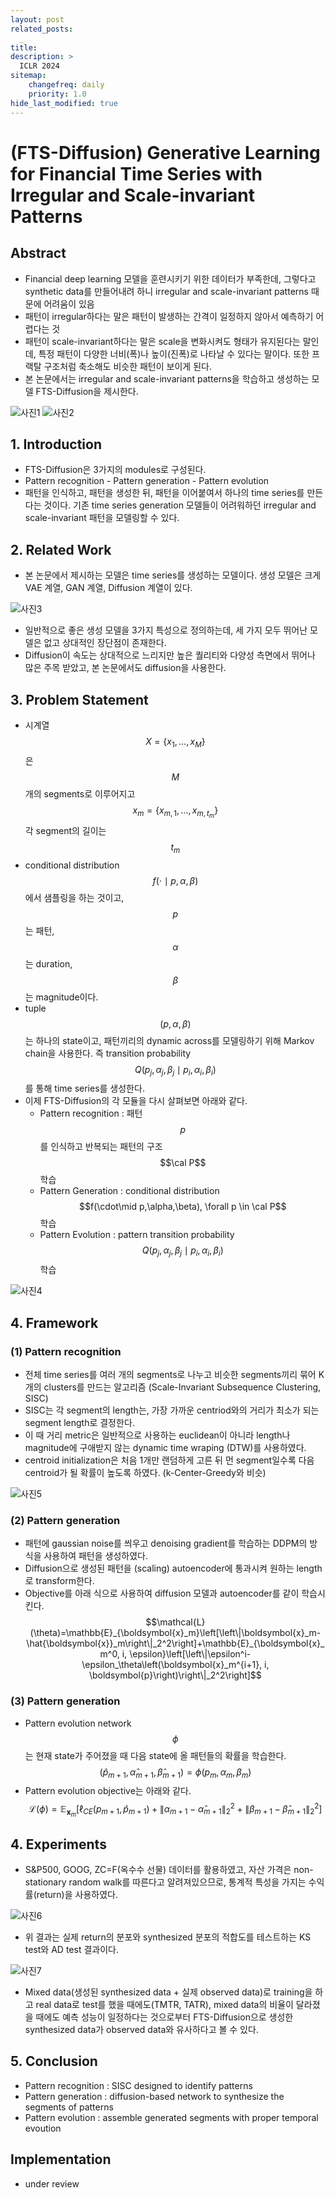 ```yaml
---
layout: post
related_posts:
  _
title: 
description: >
  ICLR 2024
sitemap:
    changefreq: daily
    priority: 1.0
hide_last_modified: true
---
```


# (FTS-Diffusion) Generative Learning for Financial Time Series with Irregular and Scale-invariant Patterns

## Abstract
- Financial deep learning 모델을 훈련시키기 위한 데이터가 부족한데, 그렇다고 synthetic data를 만들어내려 하니 irregular and scale-invariant patterns 때문에 어려움이 있음
- 패턴이 irregular하다는 말은 패턴이 발생하는 간격이 일정하지 않아서 예측하기 어렵다는 것
- 패턴이 scale-invariant하다는 말은 scale을 변화시켜도 형태가 유지된다는 말인데, 특정 패턴이 다양한 너비(폭)나 높이(진폭)로 나타날 수 있다는 말이다. 또한 프랙탈 구조처럼 축소해도 비슷한 패턴이 보이게 된다.
- 본 논문에서는 irregular and scale-invariant patterns을 학습하고 생성하는 모델 FTS-Diffusion을 제시한다.

![사진1](/assets/img/timeseries/fts-diff/fig1.jpeg)
![사진2](/assets/img/timeseries/fts-diff/fig2.jpeg)

## 1. Introduction
- FTS-Diffusion은 3가지의 modules로 구성된다.
- Pattern recognition - Pattern generation - Pattern evolution
- 패턴을 인식하고, 패턴을 생성한 뒤, 패턴을 이어붙여서 하나의 time series를 만든다는 것이다. 기존 time series generation 모델들이 어려워하던 irregular and scale-invariant 패턴을 모델링할 수 있다.

## 2. Related Work
- 본 논문에서 제시하는 모델은 time series를 생성하는 모델이다. 생성 모델은 크게 VAE 계열, GAN 계열, Diffusion 계열이 있다.
  
![사진3](/assets/img/timeseries/fts-diff/gm.jpeg)

- 일반적으로 좋은 생성 모델을 3가지 특성으로 정의하는데, 세 가지 모두 뛰어난 모델은 없고 상대적인 장단점이 존재한다.
- Diffusion이 속도는 상대적으로 느리지만 높은 퀄리티와 다양성 측면에서 뛰어나 많은 주목 받았고, 본 논문에서도 diffusion을 사용한다.

## 3. Problem Statement
- 시계열 $$X=\{x_1,...,x_M\}$$은 $$M$$개의 segments로 이루어지고 $$x_m=\{x_{m,1},...,x_{m,t_m}\}$$ 각 segment의 길이는 $$t_m$$
- conditional distribution $$f(\cdot\mid p,\alpha,\beta)$$에서 샘플링을 하는 것이고, $$p$$는 패턴, $$\alpha$$는 duration, $$\beta$$는 magnitude이다.
- tuple $$(p,\alpha,\beta)$$는 하나의 state이고, 패턴끼리의 dynamic across를 모델링하기 위해 Markov chain을 사용한다. 즉 transition probability $$Q(p_j,\alpha_j,\beta_j \mid p_i,\alpha_i,\beta_i)$$를 통해 time series를 생성한다.
- 이제 FTS-Diffusion의 각 모듈을 다시 살펴보면 아래와 같다.
  - Pattern recognition : 패턴 $$p$$를 인식하고 반복되는 패턴의 구조 $$\cal P$$ 학습
  - Pattern Generation : conditional distribution $$f(\cdot\mid p,\alpha,\beta), \forall p \in \cal P$$ 학습
  - Pattern Evolution : pattern transition probability $$Q(p_j,\alpha_j,\beta_j \mid p_i,\alpha_i,\beta_i)$$ 학습

![사진4](/assets/img/timeseries/fts-diff/fig3.jpeg)

## 4. Framework

### (1) Pattern recognition
- 전체 time series를 여러 개의 segments로 나누고 비슷한 segments끼리 묶어 K개의 clusters를 만드는 알고리즘 (Scale-Invariant Subsequence Clustering, SISC)
- SISC는 각 segment의 length는, 가장 가까운 centriod와의 거리가 최소가 되는 segment length로 결정한다.
- 이 때 거리 metric은 일반적으로 사용하는 euclidean이 아니라 length나 magnitude에 구애받지 않는 dynamic time wraping (DTW)를 사용하였다.
- centroid initialization은 처음 1개만 랜덤하게 고른 뒤 먼 segment일수록 다음 centroid가 될 확률이 높도록 하였다. (k-Center-Greedy와 비슷)

![사진5](/assets/img/timeseries/fts-diff/fig4.jpeg)

### (2) Pattern generation
- 패턴에 gaussian noise를 씌우고 denoising gradient를 학습하는 DDPM의 방식을 사용하여 패턴을 생성하였다.
- Diffusion으로 생성된 패턴을 (scaling) autoencoder에 통과시켜 원하는 length로 transform한다.
- Objective를 아래 식으로 사용하여 diffusion 모델과 autoencoder를 같이 학습시킨다.
  $$\mathcal{L}(\theta)=\mathbb{E}_{\boldsymbol{x}_m}\left[\left\|\boldsymbol{x}_m-\hat{\boldsymbol{x}}_m\right\|_2^2\right]+\mathbb{E}_{\boldsymbol{x}_m^0, i, \epsilon}\left[\left\|\epsilon^i-\epsilon_\theta\left(\boldsymbol{x}_m^{i+1}, i, \boldsymbol{p}\right)\right\|_2^2\right]$$   

### (3) Pattern generation
- Pattern evolution network $$\phi$$는 현재 state가 주어졌을 때 다음 state에 올 패턴들의 확률을 학습한다.
  $$(\hat p_{m+1}, \hat \alpha_{m+1}, \hat \beta_{m+1}) = \phi(p_m, \alpha_m, \beta_m) $$
- Pattern evolution objective는 아래와 같다.
  $$\mathcal{L}(\phi)=\mathbb{E}_{\boldsymbol{x}_m}\left[\ell_{C E}\left(p_{m+1}, \hat{p}_{m+1}\right)+\left\|\alpha_{m+1}-\hat{\alpha}_{m+1}\right\|_2^2+\left\|\beta_{m+1}-\hat{\beta}_{m+1}\right\|_2^2\right]$$

## 4. Experiments
- S&P500, GOOG, ZC=F(옥수수 선물) 데이터를 활용하였고, 자산 가격은 non-stationary random walk를 따른다고 알려져있으므로, 통계적 특성을 가지는 수익률(return)을 사용하였다.

![사진6](/assets/img/timeseries/fts-diff/table1.jpeg)

- 위 결과는 실제 return의 분포와 synthesized 분포의 적합도를 테스트하는 KS test와 AD test 결과이다.

![사진7](/assets/img/timeseries/fts-diff/fig6.jpeg)

- Mixed data(생성된 synthesized data + 실제 observed data)로 training을 하고 real data로 test를 했을 때에도(TMTR, TATR), mixed data의 비율이 달라졌을 때에도 예측 성능이 일정하다는 것으로부터 FTS-Diffusion으로 생성한 synthesized data가 observed data와 유사하다고 볼 수 있다.

## 5. Conclusion
- Pattern recognition : SISC designed to identify patterns
- Pattern generation : diffusion-based network to synthesize the segments of patterns
- Pattern evolution : assemble generated segments with proper temporal evoution

## Implementation
- under review